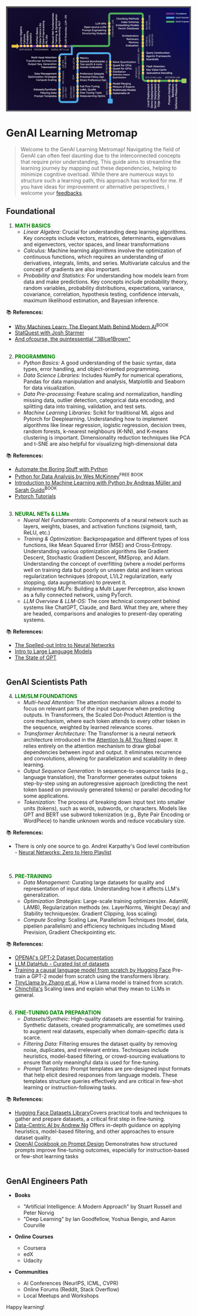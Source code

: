 ![GenAI Learning Metromap](resources/GenAIMetromap.png)
# GenAI Learning Metromap

> Welcome to the GenAI Learning Metromap! Navigating the field of GenAI can often feel daunting due to the interconnected concepts that require prior understanding. This guide aims to streamline the learning journey by mapping out these dependencies, helping to minimize cognitive overload. While there are numerous ways to structure such a learning path, this approach has worked for me. If you have ideas for improvement or alternative perspectives, I welcome your [feedbacks](mailto:spraja08@gmail.com). 

## Foundational

1. <span style="color:green">**MATH BASICS**</span>
   - *Linear Algebra:* Crucial for understanding deep learning algorithms. Key concepts include vectors, matrices, determinants, eigenvalues and eigenvectors, vector spaces, and linear transformations
   - *Calculus:* Machine learning algorithms involve the optimization of continuous functions, which requires an understanding of derivatives, integrals, limits, and series. Multivariate calculus and the concept of gradients are also important.
   - *Probability and Statistics:* For understanding how models learn from data and make predictions. Key concepts include probability theory, random variables, probability distributions, expectations, variance, covariance, correlation, hypothesis testing, confidence intervals, maximum likelihood estimation, and Bayesian inference.

📚 **References:**  
- [Why Machines Learn: The Elegant Math Behind Modern AI](https://a.co/d/3IKwY5X)<sup>BOOK</sup>
- [StatQuest with Josh Starmer](https://www.youtube.com/@statquest)
- [And ofcourse, the quintessential "3Blue1Brown"](https://www.youtube.com/@3blue1brown)
<br><br>
2. <span style="color:green">**PROGRAMMING**</span>
   - *Python Basics:* A good understanding of the basic syntax, data types, error handling, and object-oriented programming.
   - *Data Science Libraries:* Includes NumPy for numerical operations, Pandas for data manipulation and analysis, Matplotlib and Seaborn for data visualization.
   - *Data Pre-processing:* Feature scaling and normalization, handling missing data, outlier detection, categorical data encoding, and splitting data into training, validation, and test sets.
   - *Machine Learning Libraries:* Scikit for traditional ML algos and Pytorch for Deeplearning. Understanding how to implement algorithms like linear regression, logistic regression, decision trees, random forests, k-nearest neighbours (K-NN), and K-means clustering is important. Dimensionality reduction techniques like PCA and t-SNE are also helpful for visualizing high-dimensional data

📚 **References:**  
   - [Automate the Boring Stuff with Python](https://automatetheboringstuff.com/)  
   - [Python for Data Analysis by Wes McKinney](https://wesmckinney.com/book/)<sup>FREE BOOK</sup>  
   - [Introduction to Machine Learning with Python by Andreas Müller and Sarah Guido](https://shop.oreilly.com/product/0636920030515.do)<sup>BOOK</sup>  
   - [Pytorch Tutorials](https://pytorch.org/tutorials/)
<br><br>
3. <span style="color:green">**NEURAL NETs & LLMs**</span>
   - *Nueral Net Fundamentals:* Components of a neural network such as layers, weights, biases, and activation functions (sigmoid, tanh, ReLU, etc.)
   - *Training & Optimization:* Backpropagation and different types of loss functions, like Mean Squared Error (MSE) and Cross-Entropy. Understanding various optimization algorithms like Gradient Descent, Stochastic Gradient Descent, RMSprop, and Adam. Understanding the concept of overfitting (where a model performs well on training data but poorly on unseen data) and learn various regularization techniques (dropout, L1/L2 regularization, early stopping, data augmentation) to prevent it.
   - *Implementing MLPs:* Building a Multi Layer Perceptron, also known as a fully connected network, using PyTorch.
   - *LLM Overview & LLM-OS:*  The core technical component behind systems like ChatGPT, Claude, and Bard. What they are, where they are headed, comparisons and analogies to present-day operating systems.

📚 **References:**  
   - [The Spelled-out Intro to Neural Networks](https://www.youtube.com/watch?v=VMj-3S1tku0&list=PLAqhIrjkxbuWI23v9cThsA9GvCAUhRvKZ)  
   - [Intro to Large Language Models](https://www.youtube.com/watch?v=zjkBMFhNj_g&t=2750s)
   - [The State of GPT](https://www.youtube.com/watch?v=bZQun8Y4L2A&list=PLAqhIrjkxbuWI23v9cThsA9GvCAUhRvKZ&index=8)
<br><br>

## GenAI Scientists Path
4. <span style="color:green">**LLM/SLM FOUNDATIONS**</span>
   - *Multi-head Attention:* The attention mechanism allows a model to focus on relevant parts of the input sequence when predicting outputs. In Transformers, the Scaled Dot-Product Attention is the core mechanism, where each token attends to every other token in the sequence, weighted by learned relevance scores.
   - *Transformer Architecture:* The Transformer is a neural network architecture introduced in the [Attention Is All You Need](https://arxiv.org/abs/1706.03762) paper. It relies entirely on the attention mechanism to draw global dependencies between input and output. It eliminates recurrence and convolutions, allowing for parallelization and scalability in deep learning.
   - *Output Sequence Generation:* In sequence-to-sequence tasks (e.g., language translation), the Transformer generates output tokens step-by-step using an autoregressive approach (predicting the next token based on previously generated tokens) or parallel decoding for some applications.
   - *Tokenization:* The process of breaking down input text into smaller units (tokens), such as words, subwords, or characters. Models like GPT and BERT use subword tokenization (e.g., Byte Pair Encoding or WordPiece) to handle unknown words and reduce vocabulary size.  

📚 **References:**  
   - There is only one source to go. Andrei Karpathy's God level contribution - [Neural Networks: Zero to Hero Playlist](https://www.youtube.com/watch?v=VMj-3S1tku0&list=PLAqhIrjkxbuWI23v9cThsA9GvCAUhRvKZ)  
<br><br>

5. <span style="color:green">**PRE-TRAINING**</span>
   - *Data Management:* Curating large datasets for quality and representation of input data. Understanding how it affects LLM's generalization. 
   - *Optimization Strategies:* Large-scale training optimizers(ex. AdamW, LAMB), Regularization methods (ex. LayerNorms, Weight Decay) and Stability techniques(ex. Gradient Clipping, loss scaling)
   - *Compute Scaling:* Scaling Law, Parallelism Techniques (model, data, pipelien parallelism) and efficiency techniques including Mixed Prevision, Gradient Checkpointing etc.
  
📚 **References:**  
   - [OPENAI's GPT-2 Dataset Documentation](https://openai.com/research/language-models-are-unsupervised-multitask-learners)  
   - [LLM DataHub - Curated list of datasets](https://github.com/Zjh-819/LLMDataHub)
   - [Training a causal language model from scratch by Hugging Face](https://huggingface.co/learn/nlp-course/chapter7/6?fw=pt) Pre-train a GPT-2 model from scratch using the transformers library.
   - [TinyLlama by Zhang et al.](https://github.com/jzhang38/TinyLlama) How a Llama model is trained from scratch.
   - [Chinchilla's](https://www.lesswrong.com/posts/6Fpvch8RR29qLEWNH/chinchilla-s-wild-implications) Scaling laws and explain what they mean to LLMs in general.
<br><br>

6. <span style="color:green">**FINE-TUNING DATA PREPARATION**</span>
   - *Datasets/Syntheic:* High-quality datasets are essential for training. Synthetic datasets, created programmatically, are sometimes used to augment real datasets, especially when domain-specific data is scarce. 
   - *Filtering Data:* Filtering ensures the dataset quality by removing noise, duplicates, and irrelevant entries. Techniques include heuristics, model-based filtering, or crowd-sourcing evaluations to ensure that only meaningful data is used for fine-tuning.
   - *Prompt Templates:* Prompt templates are pre-designed input formats that help elicit desired responses from language models. These templates structure queries effectively and are critical in few-shot learning or instruction-following tasks.
  
📚 **References:**  
   - [Hugging Face Datasets Library](https://huggingface.co/docs/datasets/en/index)Covers practical tools and techniques to gather and prepare datasets, a critical first step in fine-tuning.  
   - [Data-Centric AI by Andrew Ng](https://datacentricai.org/) Offers in-depth guidance on applying heuristics, model-based filtering, and other approaches to ensure dataset quality.
   - [OpenAI Cookbook on Prompt Design](https://github.com/openai/openai-cookbook#prompts) Demonstrates how structured prompts improve fine-tuning outcomes, especially for instruction-based or few-shot learning tasks
<br><br>


## GenAI Engineers Path

- **Books**
  - "Artificial Intelligence: A Modern Approach" by Stuart Russell and Peter Norvig
  - "Deep Learning" by Ian Goodfellow, Yoshua Bengio, and Aaron Courville

- **Online Courses**
  - Coursera
  - edX
  - Udacity

- **Communities**
  - AI Conferences (NeurIPS, ICML, CVPR)
  - Online Forums (Reddit, Stack Overflow)
  - Local Meetups and Workshops

Happy learning!